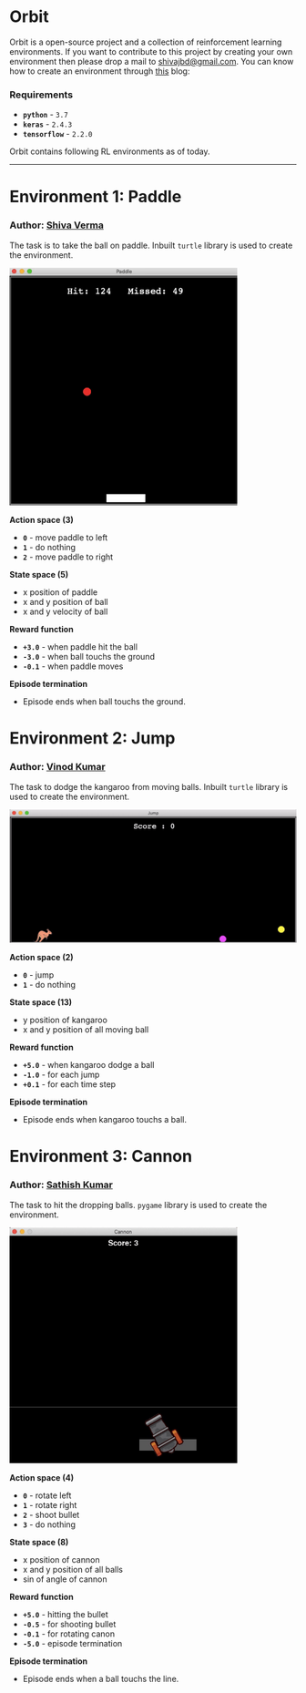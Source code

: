 # Orbit

Orbit is a open-source project and a collection of reinforcement learning environments. If you want to contribute to this project by creating your own environment then please drop a mail to shivajbd@gmail.com. You can know how to create an environment through [this](https://towardsdatascience.com/create-your-own-reinforcement-learning-environment-beb12f4151ef) blog: 

### Requirements

- **`python`** - `3.7`
- **`keras`** -  `2.4.3`
- **`tensorflow`** -  `2.2.0`

Orbit contains following RL environments as of today.

---

# Environment 1: Paddle

### Author: [Shiva Verma](https://www.linkedin.com/in/shiva-verma/)

The task is to take the ball on paddle. Inbuilt `turtle` library is used to create the environment.

<img src=Paddle/wall.gif width="400">

**Action space (3)**

- **`0`** - move paddle to left
- **`1`** - do nothing
- **`2`** - move paddle to right

**State space (5)**

- x position of paddle
- x and y position of ball 
- x and y velocity of ball

**Reward function**

- **`+3.0`** - when paddle hit the ball
- **`-3.0`** - when ball touchs the ground
- **`-0.1`** - when paddle moves

**Episode termination**

- Episode ends when ball touchs the ground.

# Environment 2: Jump

### Author: [Vinod Kumar](https://www.linkedin.com/in/vinodkumar96/)

The task to dodge the kangaroo from moving balls. Inbuilt `turtle` library is used to create the environment.

<img src=Jump/wall.gif width="600">

**Action space (2)**

- **`0`** - jump
- **`1`** - do nothing

**State space (13)**

- y position of kangaroo
- x and y position of all moving ball

**Reward function**

- **`+5.0`** - when kangaroo dodge a ball
- **`-1.0`** - for each jump
- **`+0.1`** - for each time step 

**Episode termination**

- Episode ends when kangaroo touchs a ball.

# Environment 3: Cannon 

### Author: [Sathish Kumar](https://www.linkedin.com/in/sathish-kumar-elangovan-1a5379168/)

The task to hit the dropping balls. `pygame` library is used to create the environment.

<img src=Cannon/wall.gif width="400">

**Action space (4)**

- **`0`** - rotate left
- **`1`** - rotate right
- **`2`** - shoot bullet
- **`3`** - do nothing

**State space (8)**

- x position of cannon
- x and y position of all balls
- sin of angle of cannon

**Reward function**

- **`+5.0`** - hitting the bullet
- **`-0.5`** - for shooting bullet
- **`-0.1`** - for rotating canon 
- **`-5.0`** - episode termination 

**Episode termination**

- Episode ends when a ball touchs the line.

